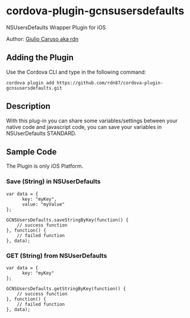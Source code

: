 # cordova-plugin-gcnsusersdefaults
NSUsersDefaults Wrapper Plugin for iOS

Author: [Giulio Caruso aka rdn](https://twitter.com/iosdeveloper87)

## Adding the Plugin ##

Use the Cordova CLI and type in the following command:

`cordova plugin add https://github.com/rdn87/cordova-plugin-gcnsusersdefaults.git`

## Description

With this plug-in you can share some variables/settings between your native code and javascript code, you can save your variables in NSUserDefaults STANDARD.

## Sample Code

The Plugin is only iOS Platform.

### Save (String) in NSUserDefaults

    var data = {
          key: "myKey",
          value: "myValue"
    };

    GCNSUsersDefaults.saveStringByKey(function() {
        // success function
    }, function() {
        // failed function
    }, data);

### GET (String) from NSUserDefaults

    var data = {
          key: "myKey"
    };

    GCNSUsersDefaults.getStringByKey(function() {
        // success function
    }, function() {
        // failed function
    }, data);
